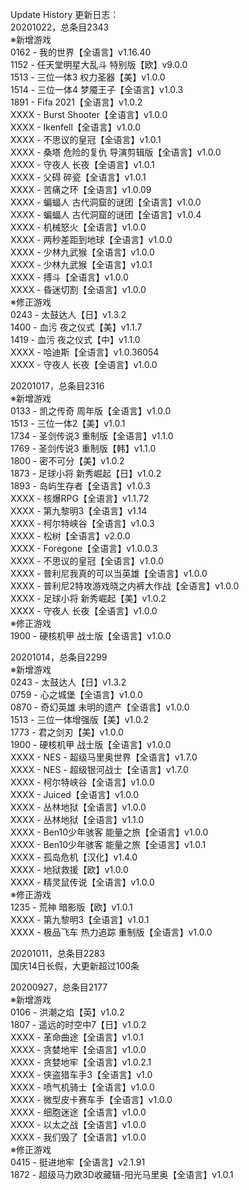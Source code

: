 Update History 更新日志：  
20201022，总条目2343  
※新增游戏  
0162 - 我的世界【全语言】v1.16.40  
1152 - 任天堂明星大乱斗 特别版【欧】v9.0.0  
1513 - 三位一体3 权力圣器【美】v1.0.0  
1514 - 三位一体4 梦魇王子【全语言】v1.0.3  
1891 - Fifa 2021【全语言】v1.0.2  
XXXX - Burst Shooter【全语言】v1.0.0  
XXXX - Ikenfell【全语言】v1.0.0  
XXXX - 不思议的皇冠【全语言】v1.0.1  
XXXX - 桑塔 危险的复仇 导演剪辑版【全语言】v1.0.0  
XXXX - 守夜人 长夜【全语言】v1.0.1  
XXXX - 父碍 碎瓷【全语言】v1.0.1  
XXXX - 苦痛之环【全语言】v1.0.09  
XXXX - 蝙蝠人 古代洞窟的谜团【全语言】v1.0.0  
XXXX - 蝙蝠人 古代洞窟的谜团【全语言】v1.0.4  
XXXX - 机械怒火【全语言】v1.0.0  
XXXX - 两秒差距到地球【全语言】v1.0.0  
XXXX - 少林九武猴【全语言】v1.0.0  
XXXX - 少林九武猴【全语言】v1.0.1  
XXXX - 搏斗【全语言】v1.0.0  
XXXX - 昏迷切割【全语言】v1.0.0  
※修正游戏  
0243 - 太鼓达人【日】v1.3.2  
1400 - 血污 夜之仪式【美】v1.1.7  
1419 - 血污 夜之仪式【中】v1.1.0  
XXXX - 哈迪斯【全语言】v1.0.36054  
XXXX - 守夜人 长夜【全语言】v1.0.0  
  
20201017，总条目2316  
※新增游戏  
0133 - 凯之传奇 周年版【全语言】v1.0.0  
1513 - 三位一体2【美】v1.0.1  
1734 - 圣剑传说3 重制版【全语言】v1.1.0  
1769 - 圣剑传说3 重制版【韩】v1.1.0  
1800 - 密不可分【美】v1.0.2  
1873 - 足球小将 新秀崛起【日】v1.0.2  
1893 - 岛屿生存者【全语言】v1.0.3  
XXXX - 核爆RPG【全语言】v1.1.72  
XXXX - 第九黎明3【全语言】v1.14  
XXXX - 柯尔特峡谷【全语言】v1.0.3  
XXXX - 松树【全语言】v2.0.0  
XXXX - Foregone【全语言】v1.0.0.3  
XXXX - 不思议的皇冠【全语言】v1.0.0  
XXXX - 普利尼我真的可以当英雄【全语言】v1.0.0  
XXXX - 普利尼2特攻游戏晓之内裤大作战【全语言】v1.0.0  
XXXX - 足球小将 新秀崛起【美】v1.0.2  
XXXX - 守夜人 长夜【全语言】v1.0.0  
※修正游戏  
1900 - 硬核机甲 战士版【全语言】v1.0.0  
  
20201014，总条目2299  
※新增游戏  
0243 - 太鼓达人【日】v1.3.2  
0759 - 心之城堡【全语言】v1.0.0  
0870 - 奇幻英雄 未明的遗产【全语言】v1.0.0  
1513 - 三位一体增强版【美】v1.0.2  
1773 - 君之剑刃【美】v1.0.0  
1900 - 硬核机甲 战士版【全语言】v1.0.0  
XXXX - NES - 超级马里奥世界【全语言】v1.7.0  
XXXX - NES - 超级银河战士【全语言】v1.7.0  
XXXX - 柯尔特峡谷【全语言】v1.0.0  
XXXX - Juiced【全语言】v1.0.0  
XXXX - 丛林地狱【全语言】v1.0.0  
XXXX - 丛林地狱【全语言】v1.1.0  
XXXX - Ben10少年骇客 能量之旅【全语言】v1.0.0  
XXXX - Ben10少年骇客 能量之旅【全语言】v1.0.1  
XXXX - 孤岛危机【汉化】v1.4.0  
XXXX - 地狱救援【欧】v1.0.0  
XXXX - 精灵鼠传说【全语言】v1.0.0  
※修正游戏  
1235 - 荒神 暗影版【欧】v1.0.1  
XXXX - 第九黎明3【全语言】v1.0.1  
XXXX - 极品飞车 热力追踪 重制版【全语言】v1.0.0  
  
20201011，总条目2283  
国庆14日长假，大更新超过100条  
  
20200927，总条目2177  
※新增游戏  
0106 - 洪潮之焰【英】v1.0.2  
1807 - 遥远的时空中7【日】v1.0.2  
XXXX - 革命曲途【全语言】v1.0.1  
XXXX - 贪婪地牢【全语言】v1.0.0  
XXXX - 贪婪地牢【全语言】v1.0.2.1  
XXXX - 侠盗猎车手3【全语言】v1.0  
XXXX - 喷气机骑士【全语言】v1.0.0  
XXXX - 微型皮卡赛车手【全语言】v1.0.0  
XXXX - 细胞迷途【全语言】v1.0.0  
XXXX - 以太之战【全语言】v1.0.0  
XXXX - 我们毁了【全语言】v1.0.0  
※修正游戏  
0415 - 挺进地牢【全语言】v2.1.91  
1872 - 超级马力欧3D收藏辑-阳光马里奥【全语言】v1.0.1
